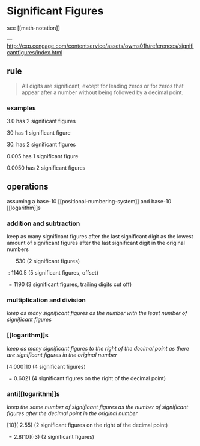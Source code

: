 # Significant Figures

see [[math-notation]]

&mdash; <http://cxp.cengage.com/contentservice/assets/owms01h/references/significantfigures/index.html>

## rule

> All digits are significant, except for leading zeros or for zeros that appear after a number without being followed by a decimal point.

### examples

$3.0$ has 2 significant figures

$30$ has 1 significant figure

$30.$ has 2 significant figures

$0.005$ has 1 significant figure

$0.0050$ has 2 significant figures

## operations

assuming a base-10 [[positional-numbering-system]] and base-10 [[logarithm]]s

### addition and subtraction

keep as many significant figures after the last significant digit as the lowest amount of significant figures after the last significant digit in the original numbers

$\ \ \ \ \ \ 530$ (2 significant figures)

$\ : \ 1140.5$ (5 significant figures, offset)

$=1190$ (3 significant figures, trailing digits cut off)

### multiplication and division

_keep as many significant figures as the number with the least number of significant figures_

### [[logarithm]]s

_keep as many significant figures to the right of the decimal point as there are significant figures in the original number_

$\lceil 4.000 \rceil 10$ (4 significant figures)

$= 0.6021$ (4 significant figures on the right of the decimal point)

### anti[[logarithm]]s

_keep the same number of significant figures as the number of significant figures after the decimal point in the original number_

$[10](\cdot 2.55)$ (2 significant figures on the right of the decimal point)

$= 2.8[10](\cdot 3)$ (2 significant figures)
